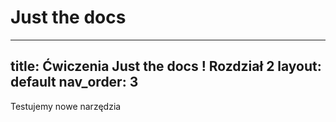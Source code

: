 # Just the docs 
---
title: Ćwiczenia Just the docs ! Rozdział 2
layout: default
nav_order: 3
---

Testujemy nowe narzędzia
